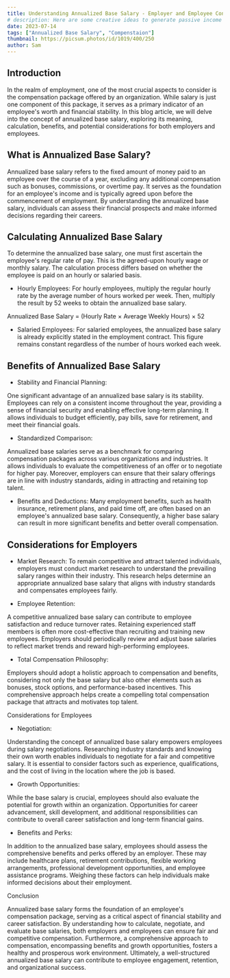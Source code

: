```yaml
---
title: Understanding Annualized Base Salary - Employer and Employee Considerations
# description: Here are some creative ideas to generate passive income while on an H1B Visa 
date: 2023-07-14
tags: ["Annualized Base Salary", "Compenstaion"] 
thumbnail: https://picsum.photos/id/1019/400/250
author: Sam
---
```


## Introduction

In the realm of employment, one of the most crucial aspects to consider is the compensation package offered by an organization. While salary is just one component of this package, it serves as a primary indicator of an employee's worth and financial stability. In this blog article, we will delve into the concept of annualized base salary, exploring its meaning, calculation, benefits, and potential considerations for both employers and employees.


## What is Annualized Base Salary?

Annualized base salary refers to the fixed amount of money paid to an employee over the course of a year, excluding any additional compensation such as bonuses, commissions, or overtime pay. It serves as the foundation for an employee's income and is typically agreed upon before the commencement of employment. By understanding the annualized base salary, individuals can assess their financial prospects and make informed decisions regarding their careers.

## Calculating Annualized Base Salary
To determine the annualized base salary, one must first ascertain the employee's regular rate of pay. This is the agreed-upon hourly wage or monthly salary. The calculation process differs based on whether the employee is paid on an hourly or salaried basis.

* Hourly Employees:
For hourly employees, multiply the regular hourly rate by the average number of hours worked per week. Then, multiply the result by 52 weeks to obtain the annualized base salary.

Annualized Base Salary = (Hourly Rate × Average Weekly Hours) × 52

* Salaried Employees:
For salaried employees, the annualized base salary is already explicitly stated in the employment contract. This figure remains constant regardless of the number of hours worked each week.

## Benefits of Annualized Base Salary

* Stability and Financial Planning:

One significant advantage of an annualized base salary is its stability. Employees can rely on a consistent income throughout the year, providing a sense of financial security and enabling effective long-term planning. It allows individuals to budget efficiently, pay bills, save for retirement, and meet their financial goals.

* Standardized Comparison:

Annualized base salaries serve as a benchmark for comparing compensation packages across various organizations and industries. It allows individuals to evaluate the competitiveness of an offer or to negotiate for higher pay. Moreover, employers can ensure that their salary offerings are in line with industry standards, aiding in attracting and retaining top talent.

* Benefits and Deductions:
Many employment benefits, such as health insurance, retirement plans, and paid time off, are often based on an employee's annualized base salary. Consequently, a higher base salary can result in more significant benefits and better overall compensation.

## Considerations for Employers

* Market Research:
To remain competitive and attract talented individuals, employers must conduct market research to understand the prevailing salary ranges within their industry. This research helps determine an appropriate annualized base salary that aligns with industry standards and compensates employees fairly.

* Employee Retention:

A competitive annualized base salary can contribute to employee satisfaction and reduce turnover rates. Retaining experienced staff members is often more cost-effective than recruiting and training new employees. Employers should periodically review and adjust base salaries to reflect market trends and reward high-performing employees.

* Total Compensation Philosophy:

Employers should adopt a holistic approach to compensation and benefits, considering not only the base salary but also other elements such as bonuses, stock options, and performance-based incentives. This comprehensive approach helps create a compelling total compensation package that attracts and motivates top talent.

Considerations for Employees

* Negotiation:

Understanding the concept of annualized base salary empowers employees during salary negotiations. Researching industry standards and knowing their own worth enables individuals to negotiate for a fair and competitive salary. It is essential to consider factors such as experience, qualifications, and the cost of living in the location where the job is based.

* Growth Opportunities:

While the base salary is crucial, employees should also evaluate the potential for growth within an organization. Opportunities for career advancement, skill development, and additional responsibilities can contribute to overall career satisfaction and long-term financial gains.

* Benefits and Perks:

In addition to the annualized base salary, employees should assess the comprehensive benefits and perks offered by an employer. These may include healthcare plans, retirement contributions, flexible working arrangements, professional development opportunities, and employee assistance programs. Weighing these factors can help individuals make informed decisions about their employment.

Conclusion

Annualized base salary forms the foundation of an employee's compensation package, serving as a critical aspect of financial stability and career satisfaction. By understanding how to calculate, negotiate, and evaluate base salaries, both employers and employees can ensure fair and competitive compensation. Furthermore, a comprehensive approach to compensation, encompassing benefits and growth opportunities, fosters a healthy and prosperous work environment. Ultimately, a well-structured annualized base salary can contribute to employee engagement, retention, and organizational success.


<!-- 

Open it here [TreasuryDirect.gov](https://www.treasurydirect.gov/) 

![TBills](/tbills.png)

{{< youtube EtTkcyNt0Cg >}}
-->

